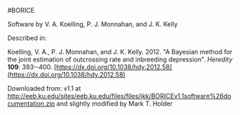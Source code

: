 #BORICE 

Software by V. A. Koelling, P. J. Monnahan, and J. K. Kelly

Described in:

Koelling, V. A., P. J. Monnahan, and J. K. Kelly. 2012. "A Bayesian method for the joint estimation of outcrossing rate and 
inbreeding depression". *Heredity* **109**: 393-­‐400. [https://dx.doi.org/10.1038/hdy.2012.58](https://dx.doi.org/10.1038/hdy.2012.58)

Downloaded from:
v1.1 at http://eeb.ku.edu/sites/eeb.ku.edu/files/files/jkk/BORICEv1.1software%26documentation.zip
and slightly modified by Mark T. Holder